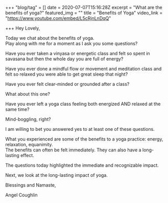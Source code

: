 +++
"blog/tag" = []
date = 2020-07-07T15:16:28Z
excerpt = "What are the benefits of yoga?"
featured_img = ""
title = "Benefits of Yoga"
video_link = "https://www.youtube.com/embed/L5cRjnLnDqQ"

+++
Hey Lovely,  
  
Today we chat about the benefits of yoga.  
Play along with me for a moment as I ask you some questions?  
  
Have you ever taken a vinyasa or energetic class and felt so spent in savasana but then the whole day you are full of energy?  
  
Have you ever done a mindful flow or movement and meditation class and felt so relaxed you were able to get great sleep that night?  
  
Have you ever felt clear-minded or grounded after a class?  
  
What about this one?  
  
Have you ever left a yoga class feeling both energized AND relaxed at the same time?  
  
Mind-boggling, right?  
  
I am willing to bet you answered yes to at least one of these questions.  
  
What you experienced are some of the benefits to a yoga practice: energy, relaxation, equanimity.  
The benefits can often be felt immediately. They can also have a long-lasting effect.  
  
The questions today highlighted the immediate and recognizable impact.  
  
Next, we look at the long-lasting impact of yoga.  
  
Blessings and Namaste,  
  
Angel Coughlin